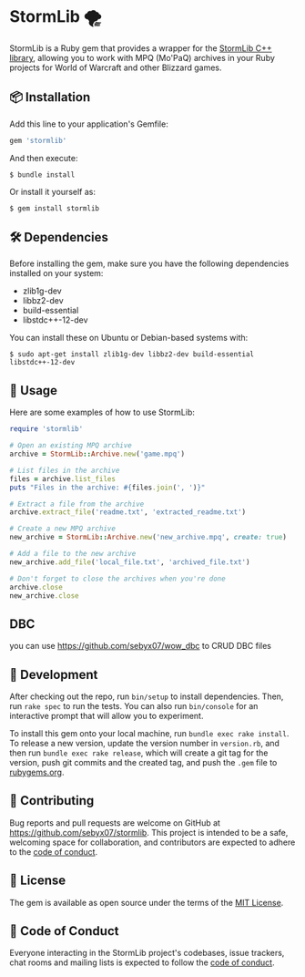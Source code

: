 # StormLib 🌪️

StormLib is a Ruby gem that provides a wrapper for the [StormLib C++ library](https://github.com/ladislav-zezula/StormLib), allowing you to work with MPQ (Mo'PaQ) archives in your Ruby projects for World of Warcraft and other Blizzard games.

## 📦 Installation

Add this line to your application's Gemfile:

```ruby
gem 'stormlib'
```

And then execute:

```
$ bundle install
```

Or install it yourself as:

```
$ gem install stormlib
```

## 🛠️ Dependencies

Before installing the gem, make sure you have the following dependencies installed on your system:

- zlib1g-dev
- libbz2-dev
- build-essential
- libstdc++-12-dev

You can install these on Ubuntu or Debian-based systems with:

```
$ sudo apt-get install zlib1g-dev libbz2-dev build-essential libstdc++-12-dev
```

## 🚀 Usage

Here are some examples of how to use StormLib:

```ruby
require 'stormlib'

# Open an existing MPQ archive
archive = StormLib::Archive.new('game.mpq')

# List files in the archive
files = archive.list_files
puts "Files in the archive: #{files.join(', ')}"

# Extract a file from the archive
archive.extract_file('readme.txt', 'extracted_readme.txt')

# Create a new MPQ archive
new_archive = StormLib::Archive.new('new_archive.mpq', create: true)

# Add a file to the new archive
new_archive.add_file('local_file.txt', 'archived_file.txt')

# Don't forget to close the archives when you're done
archive.close
new_archive.close
```

## DBC

you can use https://github.com/sebyx07/wow_dbc to CRUD DBC files


## 🧪 Development

After checking out the repo, run `bin/setup` to install dependencies. Then, run `rake spec` to run the tests. You can also run `bin/console` for an interactive prompt that will allow you to experiment.

To install this gem onto your local machine, run `bundle exec rake install`. To release a new version, update the version number in `version.rb`, and then run `bundle exec rake release`, which will create a git tag for the version, push git commits and the created tag, and push the `.gem` file to [rubygems.org](https://rubygems.org).

## 🤝 Contributing

Bug reports and pull requests are welcome on GitHub at https://github.com/sebyx07/stormlib. This project is intended to be a safe, welcoming space for collaboration, and contributors are expected to adhere to the [code of conduct](https://github.com/sebyx07/stormlib/blob/master/CODE_OF_CONDUCT.md).

## 📜 License

The gem is available as open source under the terms of the [MIT License](https://opensource.org/licenses/MIT).

## 👥 Code of Conduct

Everyone interacting in the StormLib project's codebases, issue trackers, chat rooms and mailing lists is expected to follow the [code of conduct](https://github.com/sebyx07/stormlib/blob/master/CODE_OF_CONDUCT.md).